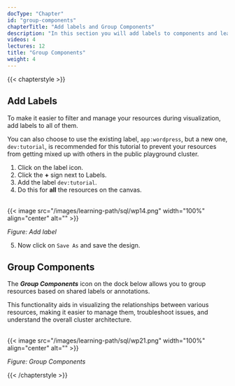 ```yaml
---
docType: "Chapter"
id: "group-components"
chapterTitle: "Add labels and Group Components"
description: "In this section you will add labels to components and learn how to group them."
videos: 4
lectures: 12
title: "Group Components"
weight: 4
---
```


{{< chapterstyle >}}

<h2 class="chapter-sub-heading">Add Labels</h2>

To make it easier to filter and manage your resources during visualization, add labels to all of them.

You can also choose to use the existing label, `app:wordpress`, but a new one, `dev:tutorial`, is recommended for this tutorial to prevent your resources from getting mixed up with others in the public playground cluster.

1. Click on the label icon.
2. Click the **+** sign next to Labels.
3. Add the label `dev:tutorial`.
4. Do this for **all** the resources on the canvas.

<br />
{{< image src="/images/learning-path/sql/wp14.png" width="100%" align="center" alt="" >}}

_Figure: Add label_

5. Now click on `Save As` and save the design.

<h2 class="chapter-sub-heading">Group Components</h2>

The _**Group Components**_ icon on the dock below allows you to group resources based on shared labels or annotations.

This functionality aids in visualizing the relationships between various resources, making it easier to manage them, troubleshoot issues, and understand the overall cluster architecture.

<br />
{{< image src="/images/learning-path/sql/wp21.png" width="100%" align="center" alt="" >}}

_Figure: Group Components_

{{< /chapterstyle >}}

